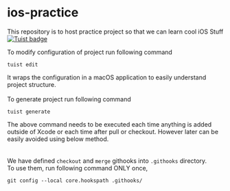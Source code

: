 # ios-practice
This repository is to host practice project so that we can learn cool iOS Stuff<br>
[![Tuist badge](https://img.shields.io/badge/Powered%20by-Tuist-blue)](https://tuist.io)

To modify configuration of project run following command
```
tuist edit
```
It wraps the configuration in a macOS application to easily understand project structure.
<br><br>
To generate project run following command
```
tuist generate
```
The above command needs to be executed each time anything is added outside of Xcode or each time after pull or checkout.
However later can be easily avoided using below method.
<br><br><br>
We have defined `checkout` and `merge` githooks into `.githooks` directory. <br>
To use them, run following command ONLY once,
```
git config --local core.hookspath .githooks/
```
  
